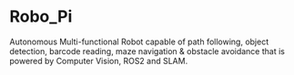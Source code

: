 # Robo_Pi
Autonomous Multi-functional Robot capable of path following, object detection, barcode reading, maze navigation &amp; obstacle avoidance that is powered by Computer Vision, ROS2 and SLAM.
